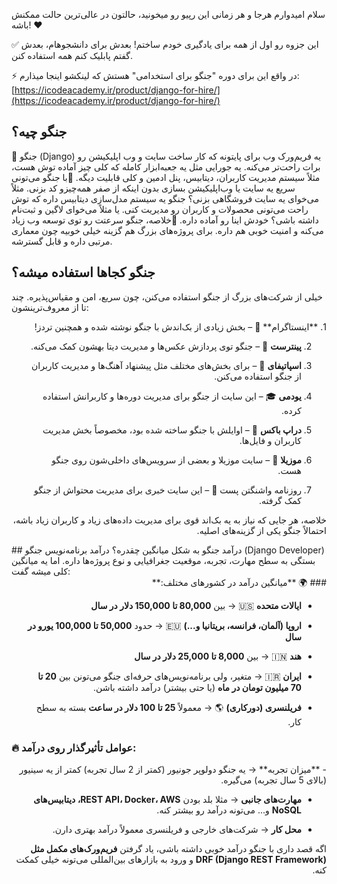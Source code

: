سلام امیدوارم هرجا و هر زمانی این رپیو رو میخونید، حالتون در عالی‌ترین حالت ممکنش باشه! ❤

✅ این جزوه رو اول از همه برای یادگیری خودم ساختم! بعدش برای دانشجوهام، بعدش گفتم پابلیک کنم همه استفاده کنن. 

⚡ در واقع این برای دوره "جنگو برای استخدامی" هستش که لینکشو اینجا میذارم:
[https://icodeacademy.ir/product/django-for-hire/](https://icodeacademy.ir/product/django-for-hire/)

## جنگو چیه؟
🔸 جنگو (Django) یه فریم‌ورک وب برای پایتونه که کار ساخت سایت و وب اپلیکیشن رو برات راحت‌تر می‌کنه. یه جورایی مثل یه جعبه‌ابزار کامله که کلی چیز آماده توش هست، مثلاً سیستم مدیریت کاربران، دیتابیس، پنل ادمین و کلی قابلیت دیگه.
🔸با جنگو می‌تونی سریع یه سایت یا وب‌اپلیکیشن بسازی بدون اینکه از صفر همه‌چیزو کد بزنی. مثلاً می‌خوای یه سایت فروشگاهی بزنی؟ جنگو یه سیستم مدل‌سازی دیتابیس داره که توش راحت می‌تونی محصولات و کاربران رو مدیریت کنی. یا مثلاً می‌خوای لاگین و ثبت‌نام داشته باشی؟ خودش اینا رو آماده داره.
🔸خلاصه، جنگو سرعتت رو توی توسعه وب زیاد می‌کنه و امنیت خوبی هم داره. برای پروژه‌های بزرگ هم گزینه خیلی خوبیه چون معماری مرتبی داره و قابل گسترشه.

## جنگو کجاها استفاده میشه؟
خیلی از شرکت‌های بزرگ از جنگو استفاده می‌کنن، چون سریع، امن و مقیاس‌پذیره. چند تا از معروف‌ترینشون:
<div dir='rtl'>
1. **اینستاگرام** 📸 – بخش زیادی از بک‌اندش با جنگو نوشته شده و همچنین تردز!
    
2. **پینترست** 📌 – جنگو توی پردازش عکس‌ها و مدیریت دیتا بهشون کمک می‌کنه.
    
3. **اسپاتیفای** 🎵 – برای بخش‌های مختلف مثل پیشنهاد آهنگ‌ها و مدیریت کاربران از جنگو استفاده می‌کنن.
    
4. **یودمی** 🎓 – این سایت از جنگو برای مدیریت دوره‌ها و کاربرانش استفاده کرده.
    
5. **دراپ باکس** 📁 – اوایلش با جنگو ساخته شده بود، مخصوصاً بخش مدیریت کاربران و فایل‌ها.
    
6. **موزیلا** 🦊 – سایت موزیلا و بعضی از سرویس‌های داخلی‌شون روی جنگو هست.
    
7. روزنامه واشنگتن پست 📰 – این سایت خبری برای مدیریت محتواش از جنگو کمک گرفته.

خلاصه، هر جایی که نیاز به یه بک‌اند قوی برای مدیریت داده‌های زیاد و کاربران زیاد باشه، احتمالاً جنگو یکی از گزینه‌های اصلیه.
</div>
## درآمد جنگو به شکل میانگین چقدره؟
درآمد برنامه‌نویس جنگو (Django Developer) بستگی به سطح مهارت، تجربه، موقعیت جغرافیایی و نوع پروژه‌ها داره. اما یه میانگین کلی میشه گفت:
<div dir='rtl'>
### 🌍 **میانگین درآمد در کشورهای مختلف:**

- **ایالات متحده** 🇺🇸 → بین **80,000 تا 150,000 دلار در سال**
    
- **اروپا (آلمان، فرانسه، بریتانیا و...)** 🇪🇺 → حدود **50,000 تا 100,000 یورو در سال**
    
- **هند** 🇮🇳 → بین **8,000 تا 25,000 دلار در سال**
    
- **ایران** 🇮🇷 → متغیر، ولی برنامه‌نویس‌های حرفه‌ای جنگو می‌تونن بین **20 تا 70 میلیون تومان در ماه** (یا حتی بیشتر) درآمد داشته باشن.
    
- **فریلنسری (دورکاری)** 🌎 → معمولاً **25 تا 100 دلار در ساعت** بسته به سطح کار.
  </div>
### 🔥 **عوامل تأثیرگذار روی درآمد:**
<div dir='rtl'>
- **میزان تجربه** → یه جنگو دولوپر جونیور (کمتر از 2 سال تجربه) کمتر از یه سینیور (بالای 5 سال تجربه) می‌گیره.
    
- **مهارت‌های جانبی** → مثلا بلد بودن **REST API، Docker، AWS، دیتابیس‌های NoSQL** و... می‌تونه درآمد رو بیشتر کنه.
    
- **محل کار** → شرکت‌های خارجی و فریلنسری معمولاً درآمد بهتری دارن.

اگه قصد داری با جنگو درآمد خوبی داشته باشی، یاد گرفتن **فریم‌ورک‌های مکمل مثل DRF (Django REST Framework)** و ورود به بازارهای بین‌المللی می‌تونه خیلی کمکت کنه.
</div>
